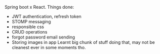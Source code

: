 Spring boot x React.
Things done:
- JWT authentication, refresh token
- STOMP messaging
- responsible css
- CRUD operations
- forgot password email sending
- Storing images in app
Learnt big chunk of stuff doing that, may not be cleanest ever in some moments tho.
